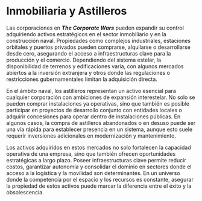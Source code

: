 # Inmobiliaria y Astilleros

Las corporaciones en _**The Corporate Wars**_ pueden expandir su control adquiriendo activos estratégicos en el sector inmobiliario y en la construcción naval. Propiedades como complejos industriales, estaciones orbitales y puertos privados pueden comprarse, alquilarse o desarrollarse desde cero, asegurando el acceso a infraestructuras clave para la producción y el comercio. Dependiendo del sistema estelar, la disponibilidad de terrenos y edificaciones varía, con algunos mercados abiertos a la inversión extranjera y otros donde las regulaciones o restricciones gubernamentales limitan la adquisición directa.

En el ámbito naval, los astilleros representan un activo esencial para cualquier corporación con ambiciones de expansión interestelar. No solo se pueden comprar instalaciones ya operativas, sino que también es posible participar en proyectos de desarrollo conjunto con entidades locales o adquirir concesiones para operar dentro de instalaciones públicas. En algunos casos, la compra de astilleros abandonados o en desuso puede ser una vía rápida para establecer presencia en un sistema, aunque esto suele requerir inversiones adicionales en modernización y mantenimiento.

Los activos adquiridos en estos mercados no solo fortalecen la capacidad operativa de una empresa, sino que también ofrecen oportunidades estratégicas a largo plazo. Poseer infraestructuras clave permite reducir costos, garantizar autonomía y consolidar el dominio en sectores donde el acceso a la logística y la movilidad son determinantes. En un universo donde la competencia por el espacio y los recursos es constante, asegurar la propiedad de estos activos puede marcar la diferencia entre el éxito y la obsolescencia.
